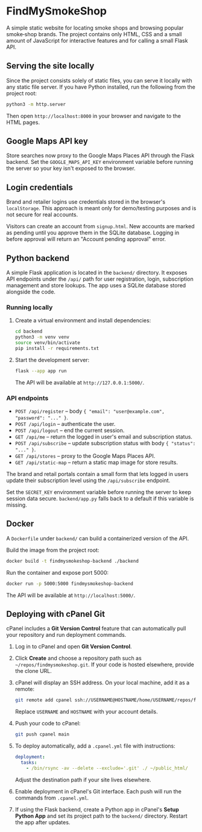 # FindMySmokeShop

A simple static website for locating smoke shops and browsing popular smoke‑shop brands. The project contains only HTML, CSS and a small amount of JavaScript for interactive features and for calling a small Flask API.

## Serving the site locally

Since the project consists solely of static files, you can serve it locally with any static file server. If you have Python installed, run the following from the project root:

```bash
python3 -m http.server
```

Then open `http://localhost:8000` in your browser and navigate to the HTML pages.

## Google Maps API key

Store searches now proxy to the Google Maps Places API through the Flask backend. Set the `GOOGLE_MAPS_API_KEY` environment variable before running the server so your key isn't exposed to the browser.

## Login credentials

Brand and retailer logins use credentials stored in the browser's
`localStorage`. This approach is meant only for demo/testing purposes and is
not secure for real accounts.

Visitors can create an account from `signup.html`. New accounts are marked as
pending until you approve them in the SQLite database. Logging in before
approval will return an "Account pending approval" error.



## Python backend

A simple Flask application is located in the `backend/` directory. It exposes
API endpoints under the `/api/` path for user registration, login,
subscription management and store lookups. The app uses a SQLite database
stored alongside the code.

### Running locally

1. Create a virtual environment and install dependencies:

   ```bash
   cd backend
   python3 -m venv venv
   source venv/bin/activate
   pip install -r requirements.txt
   ```

2. Start the development server:

   ```bash
   flask --app app run
   ```

   The API will be available at `http://127.0.0.1:5000/`.

### API endpoints

- `POST /api/register` – body `{ "email": "user@example.com", "password": "..." }`.
- `POST /api/login` – authenticate the user.
- `POST /api/logout` – end the current session.
- `GET /api/me` – return the logged in user's email and subscription status.
- `POST /api/subscribe` – update subscription status with body `{ "status": "..." }`.
- `GET /api/stores` – proxy to the Google Maps Places API.
- `GET /api/static-map` – return a static map image for store results.

The brand and retail portals contain a small form that lets logged in users
update their subscription level using the `/api/subscribe` endpoint.

Set the `SECRET_KEY` environment variable before running the server to keep
session data secure. `backend/app.py` falls back to a default if this variable
is missing.

## Docker

A `Dockerfile` under `backend/` can build a containerized version of the API.

Build the image from the project root:

```bash
docker build -t findmysmokeshop-backend ./backend
```

Run the container and expose port 5000:

```bash
docker run -p 5000:5000 findmysmokeshop-backend
```

The API will be available at `http://localhost:5000/`.

## Deploying with cPanel Git

cPanel includes a **Git Version Control** feature that can automatically pull your repository and run deployment commands.

1. Log in to cPanel and open **Git Version Control**.
2. Click **Create** and choose a repository path such as `~/repos/findmysmokeshop.git`. If your code is hosted elsewhere, provide the clone URL.
3. cPanel will display an SSH address. On your local machine, add it as a remote:

   ```bash
   git remote add cpanel ssh://USERNAME@HOSTNAME/home/USERNAME/repos/findmysmokeshop.git
   ```

   Replace `USERNAME` and `HOSTNAME` with your account details.

4. Push your code to cPanel:

   ```bash
   git push cpanel main
   ```

5. To deploy automatically, add a `.cpanel.yml` file with instructions:

   ```yaml
   deployment:
     tasks:
       - /bin/rsync -av --delete --exclude='.git' ./ ~/public_html/
   ```

   Adjust the destination path if your site lives elsewhere.

6. Enable deployment in cPanel's Git interface. Each push will run the commands from `.cpanel.yml`.

7. If using the Flask backend, create a Python app in cPanel's **Setup Python App** and set its project path to the `backend/` directory. Restart the app after updates.

